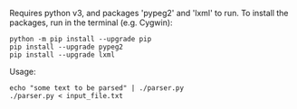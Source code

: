 Requires python v3, and packages 'pypeg2' and 'lxml' to run. To install the packages, run in the terminal (e.g. Cygwin):

    python -m pip install --upgrade pip
    pip install --upgrade pypeg2
    pip install --upgrade lxml

Usage:

    echo "some text to be parsed" | ./parser.py
    ./parser.py < input_file.txt
